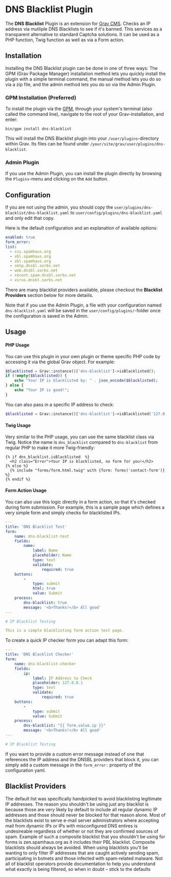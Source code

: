 # DNS Blacklist Plugin

The **DNS Blacklist** Plugin is an extension for [Grav CMS](http://github.com/getgrav/grav). Checks an IP address via mutliple DNS Blacklists to see if it's banned. This services as a transparent alternative to standard Captcha solutions. It can be used as a PHP function, Twig function as well as via a Form action.

## Installation

Installing the DNS Blacklist plugin can be done in one of three ways: The GPM (Grav Package Manager) installation method lets you quickly install the plugin with a simple terminal command, the manual method lets you do so via a zip file, and the admin method lets you do so via the Admin Plugin.

### GPM Installation (Preferred)

To install the plugin via the [GPM](http://learn.getgrav.org/advanced/grav-gpm), through your system's terminal (also called the command line), navigate to the root of your Grav-installation, and enter:

    bin/gpm install dns-blacklist

This will install the DNS Blacklist plugin into your `/user/plugins`-directory within Grav. Its files can be found under `/your/site/grav/user/plugins/dns-blacklist`.

### Admin Plugin

If you use the Admin Plugin, you can install the plugin directly by browsing the `Plugins`-menu and clicking on the `Add` button.

## Configuration

If you are not using the admin, you should copy the `user/plugins/dns-blacklist/dns-blacklist.yaml` to `user/config/plugins/dns-blacklist.yaml` and only edit that copy.

Here is the default configuration and an explanation of available options:

```yaml
enabled: true
form_error:
list:
  - css.spamhaus.org
  - xbl.spamhaus.org
  - sbl.spamhaus.org
  - smtp.dnsbl.sorbs.net
  - web.dnsbl.sorbs.net
  - recent.spam.dnsbl.sorbs.net
  - virus.dnsbl.sorbs.net
```

There are many blacklist providers available, please checkout the **Blacklist Providers** section below for more detaiils.

Note that if you use the Admin Plugin, a file with your configuration named `dns-blacklist.yaml` will be saved in the `user/config/plugins/`-folder once the configuration is saved in the Admin.

## Usage

#### PHP Usage

You can use this plugin in your own plugin or theme specific PHP code by accessing it via the global Grav object. For example:

```php
$blacklisted = Grav::instance()['dns-blacklist']->isBlacklisted();
if (!empty($blacklisted)) {
    echo "Your IP is blacklisted by: " . json_encode($blacklisted);
} else {
    echo "Your IP is good!";
}
```

You can also pass in a specific IP address to check:

```php
$blacklisted = Grav::instance()['dns-blacklist']->isBlacklisted('127.0.0.1');
```

#### Twig Usage

Very similar to the PHP usage, you can use the same blacklist class via Twig.  Notice the name is `dns_blacklist` compared to `dns-blacklist` from regular PHP to make it more Twig-friendly:

```twig
{% if dns_blacklist.isBlacklisted  %}
  <h2 class="Error">Your IP is blacklisted, no form for you!</h2>
{% else %}
  {% include "forms/form.html.twig" with {form: forms('contact-form')} %}
{% endif %}
```

#### Form Action Usage

You can also use this logic directly in a form action, so that it's checked during form submission.  For example, this is a sample page which defines a very simple form and simply checks for blacklisted IPs.

```yaml
---
title: 'DNS Blacklist Test'
form:
    name: dns-blacklist-test
    fields:
        name:
            label: Name
            placeholder: Name
            type: text
            validate:
                required: true
    buttons:
        -
            type: submit
            html: true
            value: Submit
    process:
        dns-blacklist: true
        message: '<b>Thanks!</b> All good'
---

# IP Blacklist Testing

This is a simple blacklisting form action test page.
```

To create a quick IP checker form you can adapt this form:

```yaml
---
title: 'DNS Blacklist Checker'
form:
    name: dns-blacklist-checker
    fields:
        ip:
            label: IP Address to Check
            placeholder: 127.0.0.1
            type: text
            validate:
                required: true
    buttons:
        -
            type: submit
            value: Submit
    process:
        dns-blacklist: "{{ form.value.ip }}"
        message: '<b>Thanks!</b> All good'
---

# IP Blacklist Testing
```

If you want to provide a custom error message instead of one that references the IP address and the DNSBL providers that block it, you can simply add a custom message in the `form_error:` property of the configuration yaml.

## Blacklist Providers

The default list was specifically handpicked to avoid blacklisting legitimate IP addresses. The reason you shouldn't be using just any blacklist is because those are very likely by default to include all regular dynamic IP addresses and those should never be blocked for that reason alone. Most of the blacklists exist to serve e-mail server administrators where accepting mail from dynamic IPs or IPs with misconfigured DNS entires is undesireable regardless of whether or not they are confirmed sources of spam. Example of such a composite blacklist that you shouldn't be using for forms is zen.spamhaus.org as it includes their PBL blacklist. Composite blacklists should always be avoided. When using blacklists you'll be wanting to only filter IP addresses that are caught actively sending spam, participating in botnets and those infected with spam-related malware. Not all of blacklist operators provide documentation to help you understand what exactly is being filtered, so when in doubt – stick to the defaults


